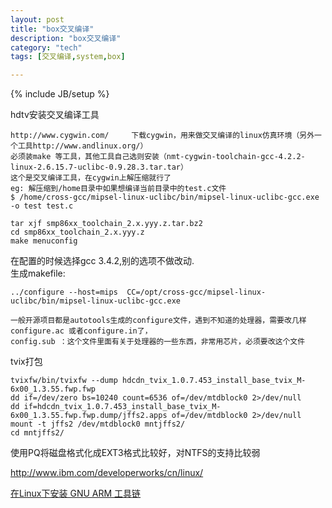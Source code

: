 ```yaml
---
layout: post
title: "box交叉编译"
description: "box交叉编译"
category: "tech"
tags: [交叉编译,system,box]

---
```

{% include JB/setup %}

hdtv安装交叉编译工具

    http://www.cygwin.com/     下载cygwin，用来做交叉编译的linux仿真环境（另外一个工具http://www.andlinux.org/）
    必须装make 等工具，其他工具自己选则安装（nmt-cygwin-toolchain-gcc-4.2.2-linux-2.6.15.7-uclibc-0.9.28.3.tar.tar）
    这个是交叉编译工具，在cygwin上解压缩就行了
    eg: 解压缩到/home目录中如果想编译当前目录中的test.c文件
    $ /home/cross-gcc/mipsel-linux-uclibc/bin/mipsel-linux-uclibc-gcc.exe -o test test.c
    
    tar xjf smp86xx_toolchain_2.x.yyy.z.tar.bz2
    cd smp86xx_toolchain_2.x.yyy.z
    make menuconfig

在配置的时候选择gcc 3.4.2,别的选项不做改动.  
生成makefile:

    ../configure --host=mips  CC=/opt/cross-gcc/mipsel-linux-uclibc/bin/mipsel-linux-uclibc-gcc.exe
    
    一般开源项目都是autotools生成的configure文件，遇到不知道的处理器，需要改几样configure.ac 或者configure.in了，
    config.sub ：这个文件里面有关于处理器的一些东西，非常用芯片，必须要改这个文件

tvix打包    

    tvixfw/bin/tvixfw --dump hdcdn_tvix_1.0.7.453_install_base_tvix_M-6x00_1.3.55.fwp.fwp
    dd if=/dev/zero bs=10240 count=6536 of=/dev/mtdblock0 2>/dev/null
    dd if=hdcdn_tvix_1.0.7.453_install_base_tvix_M-6x00_1.3.55.fwp.fwp.dump/jffs2.apps of=/dev/mtdblock0 2>/dev/null
    mount -t jffs2 /dev/mtdblock0 mntjffs2/
    cd mntjffs2/

使用PQ将磁盘格式化成EXT3格式比较好，对NTFS的支持比较弱

http://www.ibm.com/developerworks/cn/linux/

[在Linux下安装 GNU ARM 工具链](http://www.ibm.com/developerworks/cn/linux/l-arm-toolchain/index.html)



